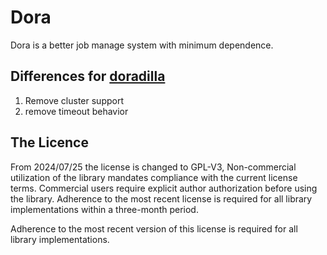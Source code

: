 Dora
===========================

Dora is a better job manage system with minimum dependence.

## Differences for [doradilla](https://github.com/wherby/doradilla)

1. Remove cluster support
2. remove timeout behavior


## The Licence 

From 2024/07/25 the license is changed to GPL-V3, Non-commercial utilization of the library mandates compliance with the current license terms.
Commercial users require explicit author authorization before using the library.
Adherence to the most recent license is required for all library implementations within a three-month period.

Adherence to the most recent version of this license is required for all library implementations.

